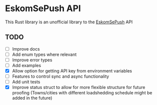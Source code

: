 # EskomSePush API

This Rust library is an unofficial library to the [EskomSePush](https://sepush.co.za) API 

## TODO

- [ ] Improve docs
- [ ] Add enum types where relevant
- [ ] Improve error types
- [ ] Add examples
- [x] Allow option for getting API key from environment variables
- [ ] Features to control sync and async functionality
- [ ] Add unit tests
- [x] Improve status struct to allow for more flexible structure for future proofing (Towns/cities with different loadshedding schedule might be added in the future)
